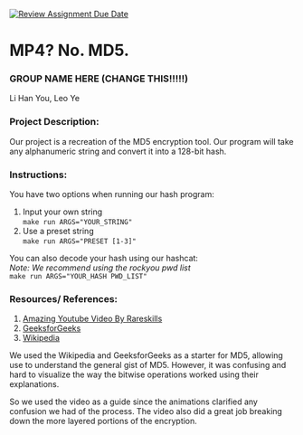 [![Review Assignment Due Date](https://classroom.github.com/assets/deadline-readme-button-22041afd0340ce965d47ae6ef1cefeee28c7c493a6346c4f15d667ab976d596c.svg)](https://classroom.github.com/a/am3xLbu5)
# MP4? No. MD5.
 
### GROUP NAME HERE (CHANGE THIS!!!!!)

Li Han You, Leo Ye
       
### Project Description:

Our project is a recreation of the MD5 encryption tool. Our program will take any alphanumeric string and convert it into a 128-bit hash. 
  
### Instructions:

You have two options when running our hash program:   
1. Input your own string    
`make run ARGS="YOUR_STRING"`
2. Use a preset string     
`make run ARGS="PRESET [1-3]"`

You can also decode your hash using our hashcat:  
*Note: We recommend using the rockyou pwd list*            
`make run ARGS="YOUR_HASH PWD_LIST"`

### Resources/ References:

1. [Amazing Youtube Video By Rareskills](https://www.youtube.com/watch?v=5MiMK45gkTY)
2. [GeeksforGeeks](https://www.geeksforgeeks.org/what-is-the-md5-algorithm/)   
3. [Wikipedia](https://en.wikipedia.org/wiki/MD5) 

We used the Wikipedia and GeeksforGeeks as a starter for MD5, allowing use to understand the general gist of MD5.
However, it was confusing and hard to visualize the way the bitwise operations worked using their explanations. 

So we used the video as a guide since the animations clarified any confusion we had of the process.
The video also did a great job breaking down the more layered portions of the encryption.    